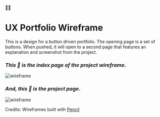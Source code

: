 :construction_worker_woman:

# UX Portfolio Wireframe

This is a design for a button driven portfolio. The opening page is a set of buttons. When pushed, it will open to a second page that features an explanation and screenshot from the project.


### *This :arrow_down_small: is the index page of the project wireframe*. 
![wireframe](https://cherylhughey.github.io/img/index_page.png)

### *And, this :arrow_down_small: is the project page*. 
![wireframe](https://cherylhughey.github.io/img/project_page.png)

Credits:
Wireframes built with [Pencil](https://pencil.evolus.vn/)




      




